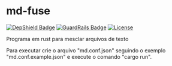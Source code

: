 # md-fuse

[![DepShield Badge](https://depshield.sonatype.org/badges/caiocampos/md-fuse/depshield.svg)](https://depshield.github.io)
[![GuardRails Badge](https://badges.guardrails.io/caiocampos/md-fuse.svg)](https://www.guardrails.io/)
[![License](https://img.shields.io/github/license/caiocampos/md-fuse.svg)](LICENSE)

Programa em rust para mesclar arquivos de texto

Para executar crie o arquivo "md.conf.json" seguindo o exemplo "md.conf.example.json" e execute o comando "cargo run".
